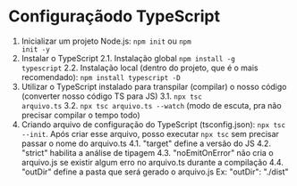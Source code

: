 # Configuraçãodo TypeScript

1. Inicializar um projeto Node.js: <code>npm init</code> ou <code>npm init -y</code>
2. Instalar o TypeScript
   2.1. Instalação global <code>npm install -g typescript</code>
   2.2. Instalação local (dentro do projeto, que é o mais recomendado): <code>npm install typescript -D</code>
3. Utilizar o TypeScript instalado para transpilar (compilar) o nosso código (converter nosso código TS para JS)
   3.1. <code>npx tsc arquivo.ts</code>
   3.2. <code>npx tsc arquivo.ts --watch</code> (modo de escuta, pra não precisar compilar o tempo todo)
4. Criando arquivo de configuração do TypeScript (tsconfig.json): <code>npx tsc --init</code>. Após criar esse arquivo, posso executar <code>npx tsc</code> sem precisar passar o nome do arquivo.ts
   4.1. "target" define a versão do JS
   4.2. "strict" habilita a análise de tipagem
   4.3. "noEmitOnError" não cria o arquivo.js se existir algum erro no arquivo.ts durante a compilação
   4.4. "outDir" define a pasta que será gerado o arquivo.js Ex: "outDir": "./dist"
